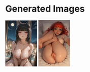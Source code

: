 # Generated Images



<img src="2025_10_17_01_thumb.webp" width="100"/> <img src="2025_10_17_02_thumb.webp" width="100"/>